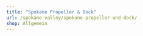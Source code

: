 ```yaml
---
title: "Spokane Propeller & Dock"
url: /spokane-valley/spokane-propeller-und-dock/
shop: Allgemein
---
```

